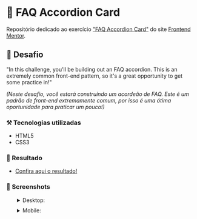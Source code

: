 # 🤔 FAQ Accordion Card

Repositório dedicado ao exercício ["FAQ Accordion Card"](https://www.frontendmentor.io/challenges/faq-accordion-card-XlyjD0Oam) do site [Frontend Mentor](https://www.frontendmentor.io).

## 🎯 Desafio

"In this challenge, you'll be building out an FAQ accordion. This is an extremely common front-end pattern, so it's a great opportunity to get some practice in!"

*(Neste desafio, você estará construindo um acordeão de FAQ. Este é um padrão de front-end extremamente comum, por isso é uma ótima oportunidade para praticar um pouco!)*

### ⚒️ Tecnologias utilizadas 
- HTML5
- CSS3

### 🤩 Resultado

- [Confira aqui o resultado!](https://fem-vn-faq-accordion-card.netlify.app)

### 📸 Screenshots

<details style="margin-left: 28px;">
  <summary style="margin-bottom: 10px;">Desktop:</summary>
  
  <img src="" alt="Desktop solution screenshot" style="width: 400px;"></img>
     
</details>

<details style="margin-left: 28px;">
  <summary style="margin-bottom: 10px;">Mobile:</summary>
  
  <img src="" alt="Mobile solution screenshot" style="height: 400px;"></img>

</details>
